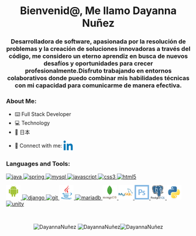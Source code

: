 <h1 align="center">Bienvenid@, Me llamo Dayanna Nuñez</h1>
<h3 align="center">Desarrolladora de software, apasionada por la resolución de problemas y la creación de soluciones innovadoras a través del código, me considero un eterno aprendiz en busca de nuevos desafíos y oportunidades para crecer profesionalmente.Disfruto trabajando en entornos colaborativos donde puedo combinar mis habilidades técnicas con mi capacidad para comunicarme de manera efectiva.</h3>


<p align="left">
</p>





### About Me:

- ⌨️ Full Stack Developer
- 💻 Technology
- 👘 日本
<!-- - I'm currently learning more about:
    - <img src="https://www.vectorlogo.zone/logos/springio/springio-icon.svg" alt="spring" width="15" height="15" margin-right="3px"/> Microservices with Spring Boot
    - <img src="https://www.vectorlogo.zone/logos/docker/docker-icon.svg" alt="spring" width="15" height="15" margin-right="3px"/> Docker / Kubernetes
    - <img src="https://www.vectorlogo.zone/logos/nodejs/nodejs-icon.svg" alt="spring" width="15" height="15" margin-right="3px"/> Node.js -->
- :link: Connect with me: <a href="https://linkedin.com/in/dayanna-nuñez" target="_blank"><img align="center" src="https://raw.githubusercontent.com/Dhamary08/Email-Sign/master/linkedin-in.png" alt="Jaime%20Reyes" height="30" width="25"/></a>

<h3 align="left">Languages and Tools:</h3>
 <a href="#" target="_blank"> <img
                src="https://www.vectorlogo.zone/logos/java/java-icon.svg" alt="java"
                width="50" height="40" margin-right="3px"/> </a> <a href="https://spring.io/" target="_blank"> <img
                src="https://www.vectorlogo.zone/logos/springio/springio-icon.svg" alt="spring" width="40"
                height="40" margin-right="3px"/> <a href="https://www.mysql.com/" target="_blank"> <img
                src="https://www.vectorlogo.zone/logos/mysql/mysql-icon.svg" alt="mysql"
                width="55" height="40" margin-right="3px"/> <a href="#" target="_blank"> <img
                src="https://upload.vectorlogo.zone/logos/javascript/images/239ec8a4-163e-4792-83b6-3f6d96911757.svg" alt="javascript"
                width="40" height="40" margin-right="3px"/> </a>
                     <a href="https://www.w3schools.com/css/" target="_blank"> <img
                src="https://cdn1.iconfinder.com/data/icons/logotypes/32/badge-css-3-128.png" alt="css3"
                width="40" height="40" margin-right="3px"/> </a> <a href="https://www.w3.org/html/" target="_blank"> <img
                src="https://www.vectorlogo.zone/logos/w3_html5/w3_html5-icon.svg" alt="html5"
                width="40" height="40" margin-right="3px"/> </a> <a href="https://developer.mozilla.org/en-US/docs/Web/JavaScript"
            target="_blank"></a>
<p align="left"> <a href="https://developer.android.com" target="_blank" rel="noreferrer"> <img src="https://raw.githubusercontent.com/devicons/devicon/master/icons/android/android-original-wordmark.svg" alt="android" width="40" height="40"/> </a> </a> <a href="https://www.djangoproject.com/" target="_blank" rel="noreferrer"> <img src="https://cdn.worldvectorlogo.com/logos/django.svg" alt="django" width="40" height="40"/> </a> <a href="https://git-scm.com/" target="_blank" rel="noreferrer"> <img src="https://www.vectorlogo.zone/logos/git-scm/git-scm-icon.svg" alt="git" width="40" height="40"/> </a> <a href="https://www.java.com" target="_blank" rel="noreferrer"> <img src="https://raw.githubusercontent.com/devicons/devicon/master/icons/java/java-original.svg" alt="java" width="40" height="40"/> </a> <a href="https://mariadb.org/" target="_blank" rel="noreferrer"> <img src="https://www.vectorlogo.zone/logos/mariadb/mariadb-icon.svg" alt="mariadb" width="40" height="40"/> </a> <a href="https://www.mongodb.com/" target="_blank" rel="noreferrer"> <img src="https://raw.githubusercontent.com/devicons/devicon/master/icons/mongodb/mongodb-original-wordmark.svg" alt="mongodb" width="40" height="40"/> </a> <a href="https://www.mysql.com/" target="_blank" rel="noreferrer"> <img src="https://raw.githubusercontent.com/devicons/devicon/master/icons/mysql/mysql-original-wordmark.svg" alt="mysql" width="40" height="40"/> </a> <a href="https://www.photoshop.com/en" target="_blank" rel="noreferrer"> <img src="https://raw.githubusercontent.com/devicons/devicon/master/icons/photoshop/photoshop-line.svg" alt="photoshop" width="40" height="40"/> </a> <a href="https://www.postgresql.org" target="_blank" rel="noreferrer"> <img src="https://raw.githubusercontent.com/devicons/devicon/master/icons/postgresql/postgresql-original-wordmark.svg" alt="postgresql" width="40" height="40"/> </a> <a href="https://www.python.org" target="_blank" rel="noreferrer"> <img src="https://raw.githubusercontent.com/devicons/devicon/master/icons/python/python-original.svg" alt="python" width="40" height="40"/> </a> <a href="https://unity.com/" target="_blank" rel="noreferrer"> <img src="https://www.vectorlogo.zone/logos/unity3d/unity3d-icon.svg" alt="unity" width="40" height="40"/> </a> </p>

<br>
<p align="center"><img align="center" src="https://github-readme-stats.vercel.app/api/top-langs?username=dayhip-ti&show_icons=true&locale=en&theme=tokyonight&langs_count=3" alt="DayannaNuñez" />&nbsp;<img align="center" src="https://github-readme-stats.vercel.app/api?username=dayhip-ti&show_icons=true&locale=en&theme=tokyonight" alt="DayannaNuñez" /><img align="center" src="https://github-readme-streak-stats.herokuapp.com/?user=dayhip-ti&theme=dark" alt="DayannaNuñez" /></p>



